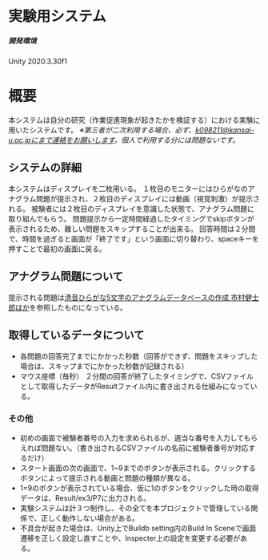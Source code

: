 # 実験用システム
##### 開発環境
Unity 2020.3.30f1

# 概要
本システムは自分の研究（作業促進現象が起きたかを検証する）における実験に用いたシステムです。
*※第三者が二次利用する場合、必ず、k098211@kansai-u.ac.jpにまで連絡をお願いします。個人で利用する分には問題ないです。*

## システムの詳細
本システムはディスプレイを二枚用いる。
１枚目のモニターにはひらがなのアナグラム問題が提示され、２枚目のディスプレイには動画（視覚刺激）が提示される。
被験者には２枚目のディスプレイを意識した状態で、アナグラム問題に取り組んでもらう。
問題提示から一定時間経過したタイミングでskipボタンが表示されるため、難しい問題をスキップすることが出来る。
回答時間は２分間で、時間を過ぎると画面が「終了です」という画面に切り替わり、spaceキーを押すことで最初の画面に戻る。

## アナグラム問題について
提示される問題は[清音ひらがな5文字のアナグラムデータベースの作成,市村健士郎ほか](https://www.jstage.jst.go.jp/article/jjpsy/88/3/88_88.16207/_article/-char/ja)を参照したものになっている。

## 取得しているデータについて
- 各問題の回答完了までにかかった秒数（回答ができず、問題をスキップした場合は、スキップまでにかかった秒数が記録される）
- マウス座標（毎秒）
２分間の回答が終了したタイミングで、CSVファイルとして取得したデータがResultファイル内に書き出される仕組みになっている。

### その他
- 初めの画面で被験者番号の入力を求められるが、適当な番号を入力してもらえれば問題ない。（書き出されるCSVファイルの名前に被験者番号が対応するだけ）
- スタート画面の次の画面で、1~9までのボタンが表示される。クリックするボタンによって提示される動画と問題の種類が異なる。
- 1=9のボタンが表示されている場合、仮に1のボタンをクリックした時の取得データは、Result/ex3/P7に出力される。
- 実験システムは計３つ制作し、その全てを本プロジェクトで管理している関係で、正しく動作しない場合がある。
- 不具合が起きた場合は、Unity上でBuildb setting内のBuild In Sceneで画面遷移を正しく設定し直すことや、Inspecter上の設定を変更する必要がある。
